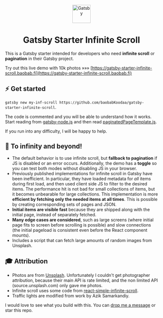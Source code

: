 <p align="center">
  <a href="https://www.gatsbyjs.org">
    <img alt="Gatsby" src="https://www.gatsbyjs.org/monogram.svg" width="60" />
  </a>
</p>
<h1 align="center">
  Gatsby Starter Infinite Scroll
</h1>

This is a Gatsby starter intended for developers who need **infinite scroll** or **pagination** in their Gatsby project. 

Try out this live demo with 10k photos »»» [https://gatsby-starter-infinite-scroll.baobab.fi](https://gatsby-starter-infinite-scroll.baobab.fi)

## :zap: Get started

`gatsby new my-inf-scroll https://github.com/baobabKoodaa/gatsby-starter-infinite-scroll`.

The code is commented and you will be able to understand how it works. Start reading from [gatsby-node.js](https://github.com/baobabKoodaa/gatsby-starter-infinite-scroll/blob/master/gatsby-node.js) and then read [paginatedPageTemplate.js](https://github.com/baobabKoodaa/gatsby-starter-infinite-scroll/blob/master/src/templates/paginatedPageTemplate.js).

If you run into any difficulty, I will be happy to help.

## 🚀 To infinity and beyond!

- The default behavior is to use infinite scroll, but **fallback to pagination** if JS is disabled or an error occurs. Additionally, the demo has a **toggle** so you can test both modes without disabling JS in your browser.
- Previously published implementations for infinite scroll in Gatsby have been inefficient. In particular, they have loaded metadata for _all_ items during first load, and then used client side JS to filter to the desired items. The performance hit is not bad for small collections of items, but it becomes unbearable for large collections. This implementation is more **efficient by fetching only the needed items at all times**. This is possible by creating corresponding sets of pages and JSON.
- **Initial items are visible fast** because they are shipped along with the initial page, instead of separately fetched.
- **Many edge cases are considered**, such as large screens (where initial page fits to screen before scrolling is possible) and slow connections (the initial pageload is consistent even before the React component mounts).
- Includes a script that can fetch large amounts of random images from Unsplash.

## 🎓 Attribution

- Photos are from [Unsplash](https://unsplash.com). Unfortunately I couldn't get photographer attribution, because their main API is rate limited, and the non limited API (source.unsplash.com) only gave me photos.
- Infinite scroll uses some code from [react-simple-infinite-scroll](https://github.com/jaredpalmer/react-simple-infinite-scroll).
- Traffic lights are modified from work by Azik Samarkandiy.

I would love to see what you build with this. You can [drop me a message](https://blog.baobab.fi/contact) or star this repo.
